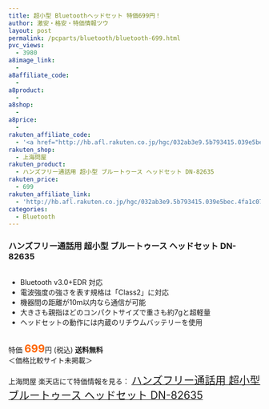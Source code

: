 ```yaml
---
title: 超小型 Bluetoothヘッドセット 特価699円！
author: 激安・格安・特価情報ツウ
layout: post
permalink: /pcparts/bluetooth/bluetooth-699.html
pvc_views:
  - 3980
a8image_link:
  - 
a8affiliate_code:
  - 
a8product:
  - 
a8shop:
  - 
a8price:
  - 
rakuten_affiliate_code:
  - '<a href="http://hb.afl.rakuten.co.jp/hgc/032ab3e9.5b793415.039e5bec.4fa1c071/?pc=http%3a%2f%2fitem.rakuten.co.jp%2fdonya%2f82635%2f%3fscid%3daf_link_img&amp;m=http%3a%2f%2fm.rakuten.co.jp%2fdonya%2fi%2f10928170%2f" target="_blank"><img src ="http://hbb.afl.rakuten.co.jp/hgb/?pc=http%3a%2f%2fthumbnail.image.rakuten.co.jp%2f%400_mall%2fdonya%2fcabinet%2fitem18%2f82635-0.jpg%3f_ex%3d128x128&amp;m=http%3a%2f%2fthumbnail.image.rakuten.co.jp%2f%400_mall%2fdonya%2fcabinet%2fitem18%2f82635-0.jpg%3f_ex%3d80x80" border="0"></a>'
rakuten_shop:
  - 上海問屋
rakuten_product:
  - ハンズフリー通話用 超小型 ブルートゥース ヘッドセット DN-82635
rakuten_price:
  - 699
rakuten_affiliate_link:
  - 'http://hb.afl.rakuten.co.jp/hgc/032ab3e9.5b793415.039e5bec.4fa1c071/?pc=http%3a%2f%2fitem.rakuten.co.jp%2fdonya%2f82635%2f%3fscid%3daf_link_img&amp;m=http%3a%2f%2fm.rakuten.co.jp%2fdonya%2fi%2f10928170%2f'
categories:
  - Bluetooth
---
```

### ハンズフリー通話用 超小型 ブルートゥース ヘッドセット DN-82635

<div class="img-bg2 img_L">
  <a href="http://hb.afl.rakuten.co.jp/hgc/032ab3e9.5b793415.039e5bec.4fa1c071/?pc=http%3a%2f%2fitem.rakuten.co.jp%2fdonya%2f82635%2f%3fscid%3daf_link_img&m=http%3a%2f%2fm.rakuten.co.jp%2fdonya%2fi%2f10928170%2f" target="_blank"><img src="http://hbb.afl.rakuten.co.jp/hgb/?pc=http%3a%2f%2fthumbnail.image.rakuten.co.jp%2f%400_mall%2fdonya%2fcabinet%2fitem18%2f82635-0.jpg%3f_ex%3d128x128&m=http%3a%2f%2fthumbnail.image.rakuten.co.jp%2f%400_mall%2fdonya%2fcabinet%2fitem18%2f82635-0.jpg%3f_ex%3d80x80" border="0" title="" alt="" /></a>
</div>

<!--more-->

  * Bluetooth v3.0+EDR 対応
  * 電波強度の強さを表す規格は「Class2」に対応
  * 機器間の距離が10m以内なら通信が可能
  * 大きさも親指ほどのコンパクトサイズで重さも約7gと超軽量
  * ヘッドセットの動作には内蔵のリチウムバッテリーを使用

<br clear="all" />特価 <span style="color: #ff6600; font-size: 150%;"><strong>699</strong></span>円 (税込) **送料無料**  
＜価格比較サイト未掲載＞

上海問屋 楽天店にて特価情報を見る： <a href="http://hb.afl.rakuten.co.jp/hgc/032ab3e9.5b793415.039e5bec.4fa1c071/?pc=http%3a%2f%2fitem.rakuten.co.jp%2fdonya%2f82635%2f%3fscid%3daf_link_img&m=http%3a%2f%2fm.rakuten.co.jp%2fdonya%2fi%2f10928170%2f" target="_blank"><span style="font-size: 150%;">ハンズフリー通話用 超小型 ブルートゥース ヘッドセット DN-82635</span></a>